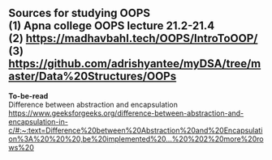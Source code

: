 <b>Sources for studying OOPS</b>
<br>
(1) Apna college OOPS lecture 21.2-21.4
<br>
(2) https://madhavbahl.tech/OOPS/IntroToOOP/
<br>
(3) https://github.com/adrishyantee/myDSA/tree/master/Data%20Structures/OOPs
<br>
----------------------------------------

<b>To-be-read</b>
<br>
Difference between abstraction and encapsulation <br>
https://www.geeksforgeeks.org/difference-between-abstraction-and-encapsulation-in-c/#:~:text=Difference%20between%20Abstraction%20and%20Encapsulation%3A%20%20%20,be%20implemented%20...%20%202%20more%20rows%20
